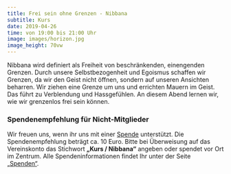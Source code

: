 ```yaml
---
title: Frei sein ohne Grenzen - Nibbana
subtitle: Kurs
date: 2019-04-26
time: von 19:00 bis 21:00 Uhr
image: images/horizon.jpg
image_height: 70vw
---
```

Nibbana wird definiert als Freiheit von beschränkenden, einengenden Grenzen.
Durch unsere Selbstbezogenheit und Egoismus schaffen wir Grenzen, da wir
den Geist nicht öffnen, sondern auf unseren Ansichten beharren. Wir ziehen
eine Grenze um uns und errichten Mauern im Geist. Das führt zu Verblendung
und Hassgefühlen.
An diesem Abend lernen wir, wie wir grenzenlos frei sein können.

### Spendenempfehlung für Nicht-Mitglieder
Wir freuen uns, wenn ihr uns mit einer [Spende](spenden.html) unterstützt.  Die Spendenempfehlung beträgt ca. 10 Euro. Bitte bei Überweisung auf das Vereinskonto das Stichwort **„Kurs / Nibbana“** angeben oder spendet vor Ort im Zentrum. Alle Spendeninformationen findet Ihr unter der Seite [„Spenden“](spenden.html).
